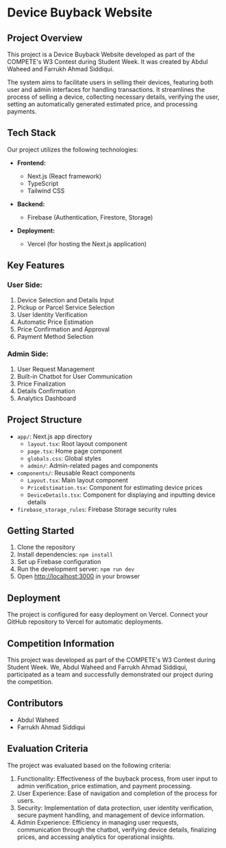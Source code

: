 # Device Buyback Website

## Project Overview

This project is a Device Buyback Website developed as part of the COMPETE's W3 Contest during Student Week. It was created by Abdul Waheed and Farrukh Ahmad Siddiqui.

The system aims to facilitate users in selling their devices, featuring both user and admin interfaces for handling transactions. It streamlines the process of selling a device, collecting necessary details, verifying the user, setting an automatically generated estimated price, and processing payments.

## Tech Stack

Our project utilizes the following technologies:

- **Frontend:**
  - Next.js (React framework)
  - TypeScript
  - Tailwind CSS

- **Backend:**
  - Firebase (Authentication, Firestore, Storage)

- **Deployment:**
  - Vercel (for hosting the Next.js application)

## Key Features

### User Side:
1. Device Selection and Details Input
2. Pickup or Parcel Service Selection
3. User Identity Verification
4. Automatic Price Estimation
5. Price Confirmation and Approval
6. Payment Method Selection

### Admin Side:
1. User Request Management
2. Built-in Chatbot for User Communication
3. Price Finalization
4. Details Confirmation
5. Analytics Dashboard

## Project Structure

- `app/`: Next.js app directory
  - `layout.tsx`: Root layout component
  - `page.tsx`: Home page component
  - `globals.css`: Global styles
  - `admin/`: Admin-related pages and components
- `components/`: Reusable React components
  - `Layout.tsx`: Main layout component
  - `PriceEstimation.tsx`: Component for estimating device prices
  - `DeviceDetails.tsx`: Component for displaying and inputting device details
- `firebase_storage_rules`: Firebase Storage security rules

## Getting Started

1. Clone the repository
2. Install dependencies: `npm install`
3. Set up Firebase configuration
4. Run the development server: `npm run dev`
5. Open [http://localhost:3000](http://localhost:3000) in your browser

## Deployment

The project is configured for easy deployment on Vercel. Connect your GitHub repository to Vercel for automatic deployments.

## Competition Information

This project was developed as part of the COMPETE's W3 Contest during Student Week. We, Abdul Waheed and Farrukh Ahmad Siddiqui, participated as a team and successfully demonstrated our project during the competition.

## Contributors

- Abdul Waheed
- Farrukh Ahmad Siddiqui

## Evaluation Criteria

The project was evaluated based on the following criteria:

1. Functionality: Effectiveness of the buyback process, from user input to admin verification, price estimation, and payment processing.
2. User Experience: Ease of navigation and completion of the process for users.
3. Security: Implementation of data protection, user identity verification, secure payment handling, and management of device information.
4. Admin Experience: Efficiency in managing user requests, communication through the chatbot, verifying device details, finalizing prices, and accessing analytics for operational insights.
